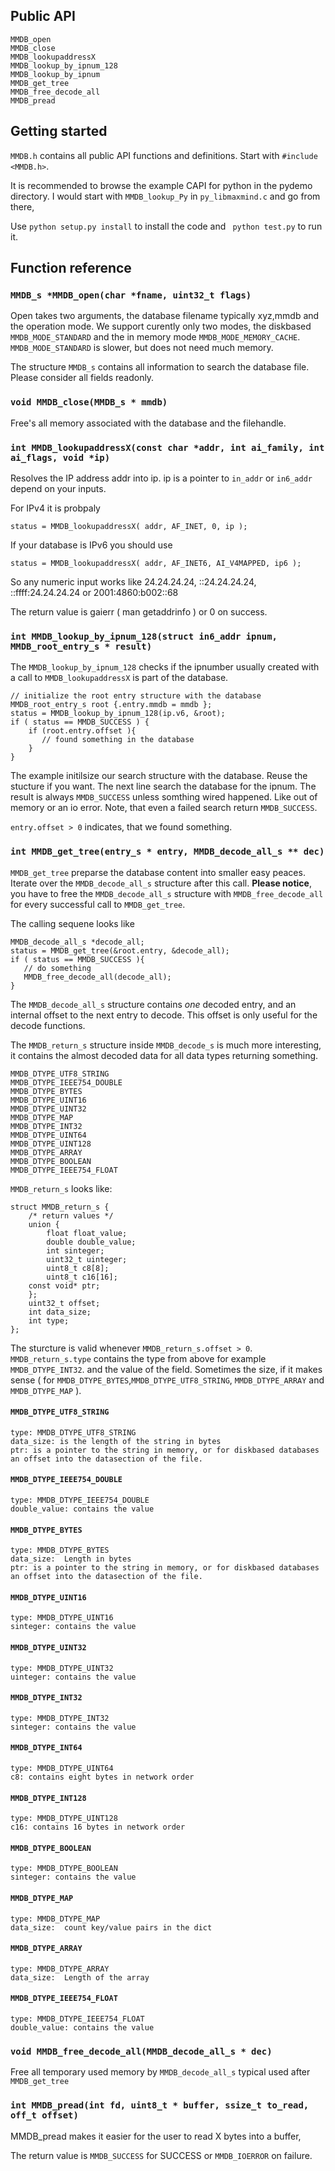 
## Public API ##

    MMDB_open
    MMDB_close
    MMDB_lookupaddressX
    MMDB_lookup_by_ipnum_128
    MMDB_lookup_by_ipnum
    MMDB_get_tree
    MMDB_free_decode_all
    MMDB_pread

## Getting started ##

`MMDB.h` contains all public API functions and definitions. Start with
`#include <MMDB.h>`.

It is recommended to browse the example CAPI for python in the pydemo directory.
I would start with `MMDB_lookup_Py` in `py_libmaxmind.c` and go from there,

Use `python setup.py install` to install the code and ` python test.py` to run it.

## Function reference ##

### `MMDB_s *MMDB_open(char *fname, uint32_t flags)` ###

Open takes two arguments, the database filename typically xyz,mmdb and the operation mode.
We support curently only two modes, the diskbased `MMDB_MODE_STANDARD` and the in memory mode `MMDB_MODE_MEMORY_CACHE`.
`MMDB_MODE_STANDARD` is slower, but does not need much memory.

The structure `MMDB_s` contains all information to search the database file. Please consider all fields readonly.

### `void MMDB_close(MMDB_s * mmdb)` ###

Free's all memory associated with the database and the filehandle.

### `int MMDB_lookupaddressX(const char *addr, int ai_family, int ai_flags, void *ip)` ###

Resolves the IP address addr into ip. ip is a pointer to `in_addr` or `in6_addr` depend on your inputs.

For IPv4 it is probpaly 

    status = MMDB_lookupaddressX( addr, AF_INET, 0, ip );

If your database is IPv6 you should use

    status = MMDB_lookupaddressX( addr, AF_INET6, AI_V4MAPPED, ip6 );

So any numeric input works like 24.24.24.24, ::24.24.24.24, ::ffff:24.24.24.24 or 2001:4860:b002::68

The return value is gaierr ( man getaddrinfo ) or 0 on success.

### `int MMDB_lookup_by_ipnum_128(struct in6_addr ipnum, MMDB_root_entry_s * result)` ###

The `MMDB_lookup_by_ipnum_128` checks if the ipnumber usually created with a call to `MMDB_lookupaddressX` is part of the database.

    // initialize the root entry structure with the database
    MMDB_root_entry_s root {.entry.mmdb = mmdb };
    status = MMDB_lookup_by_ipnum_128(ip.v6, &root);
    if ( status == MMDB_SUCCESS ) {
        if (root.entry.offset ){
           // found something in the database
        }
    }

The example initilsize our search structure with the database. Reuse the stucture if you want.
The next line search the database for the ipnum. The result is always `MMDB_SUCCESS` unless somthing wired happened. Like out of memory or an io error.
Note, that even a failed search return `MMDB_SUCCESS`.

`entry.offset > 0` indicates, that we found something.

### `int MMDB_get_tree(entry_s * entry, MMDB_decode_all_s ** dec)` ###

`MMDB_get_tree` preparse the database content into smaller easy peaces.
Iterate over the `MMDB_decode_all_s` structure after this call.
**Please notice**, you have to free the `MMDB_decode_all_s` structure 
with `MMDB_free_decode_all` for every successful call to `MMDB_get_tree`.

The calling sequene looks like

    MMDB_decode_all_s *decode_all;
    status = MMDB_get_tree(&root.entry, &decode_all);
    if ( status == MMDB_SUCCESS ){
       // do something
       MMDB_free_decode_all(decode_all);       
    }

 The `MMDB_decode_all_s` structure contains _one_ decoded entry, and an internal offset
 to the next entry to decode. This offset is only useful for the decode functions.

 The `MMDB_return_s` structure inside `MMDB_decode_s` is much more interesting, 
 it contains the almost decoded data for all data types returning something.

    MMDB_DTYPE_UTF8_STRING
    MMDB_DTYPE_IEEE754_DOUBLE
    MMDB_DTYPE_BYTES
    MMDB_DTYPE_UINT16
    MMDB_DTYPE_UINT32
    MMDB_DTYPE_MAP
    MMDB_DTYPE_INT32
    MMDB_DTYPE_UINT64
    MMDB_DTYPE_UINT128
    MMDB_DTYPE_ARRAY
    MMDB_DTYPE_BOOLEAN
    MMDB_DTYPE_IEEE754_FLOAT

`MMDB_return_s` looks like:

    struct MMDB_return_s {
        /* return values */
        union {
            float float_value;
            double double_value;
            int sinteger;
            uint32_t uinteger;
            uint8_t c8[8];
            uint8_t c16[16];
	    const void* ptr;
        };
        uint32_t offset;
        int data_size;
        int type;
    };

The sturcture is valid whenever `MMDB_return_s.offset > 0`.
`MMDB_return_s.type` contains the type from above for example `MMDB_DTYPE_INT32`.
and the value of the field. Sometimes the size, if it makes sense ( for `MMDB_DTYPE_BYTES`,`MMDB_DTYPE_UTF8_STRING`, `MMDB_DTYPE_ARRAY` and `MMDB_DTYPE_MAP` ).


#### `MMDB_DTYPE_UTF8_STRING`

    type: MMDB_DTYPE_UTF8_STRING
    data_size: is the length of the string in bytes
    ptr: is a pointer to the string in memory, or for diskbased databases an offset into the datasection of the file.

#### `MMDB_DTYPE_IEEE754_DOUBLE`

    type: MMDB_DTYPE_IEEE754_DOUBLE
    double_value: contains the value

#### `MMDB_DTYPE_BYTES`
    
    type: MMDB_DTYPE_BYTES
    data_size:  Length in bytes
    ptr: is a pointer to the string in memory, or for diskbased databases an offset into the datasection of the file.

#### `MMDB_DTYPE_UINT16`

    type: MMDB_DTYPE_UINT16
    sinteger: contains the value

#### `MMDB_DTYPE_UINT32`

    type: MMDB_DTYPE_UINT32
    uinteger: contains the value

#### `MMDB_DTYPE_INT32`

    type: MMDB_DTYPE_INT32
    sinteger: contains the value

#### `MMDB_DTYPE_INT64`

    type: MMDB_DTYPE_UINT64
    c8: contains eight bytes in network order

#### `MMDB_DTYPE_INT128`

    type: MMDB_DTYPE_UINT128
    c16: contains 16 bytes in network order

#### `MMDB_DTYPE_BOOLEAN`
    type: MMDB_DTYPE_BOOLEAN
    sinteger: contains the value
    
#### `MMDB_DTYPE_MAP`
    type: MMDB_DTYPE_MAP
    data_size:  count key/value pairs in the dict

#### `MMDB_DTYPE_ARRAY`
    type: MMDB_DTYPE_ARRAY
    data_size:  Length of the array

#### `MMDB_DTYPE_IEEE754_FLOAT`
    type: MMDB_DTYPE_IEEE754_FLOAT
    double_value: contains the value


### `void MMDB_free_decode_all(MMDB_decode_all_s * dec)` ###

Free all temporary used memory by `MMDB_decode_all_s` typical used after `MMDB_get_tree`

### `int MMDB_pread(int fd, uint8_t * buffer, ssize_t to_read, off_t offset)` ###

MMDB_pread makes it easier for the user to read X bytes into a buffer,

The return value is `MMDB_SUCCESS` for SUCCESS or `MMDB_IOERROR` on failure.


